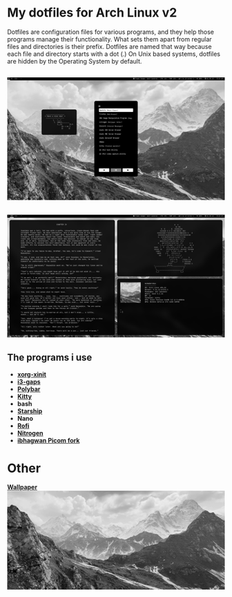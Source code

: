 # My dotfiles for Arch Linux v2

Dotfiles are configuration files for various programs, and they help those programs manage their functionality. What sets them apart from regular files and directories is their prefix. Dotfiles are named that way because each file and directory starts with a dot (.) On Unix based systems, dotfiles are hidden by the Operating System by default.
## ![Screenshot](Pictures/1.png)
## ![Screenshot](Pictures/2.png)
## The programs i use
- **[xorg-xinit](https://archlinux.org/packages/extra/x86_64/xorg-xinit/)**
- **[i3-gaps](https://github.com/Airblader/i3)**
- **[Polybar](https://github.com/polybar/polybar)**
- **[Kitty](https://github.com/kovidgoyal/kitty)**
- **bash**
- **[Starship](https://github.com/starship/starship)**
- **Nano**
- **[Rofi](https://github.com/davatorium/rofi)**
- **[Nitrogen](https://archlinux.org/packages/extra/x86_64/nitrogen/)**
- **[ibhagwan Picom fork](https://github.com/ibhagwan/picom)**
# Other
**[Wallpaper](https://www.artstation.com/artwork/QrvZal)**
![Wallpaper](Pictures/wallpaper.jpg)
